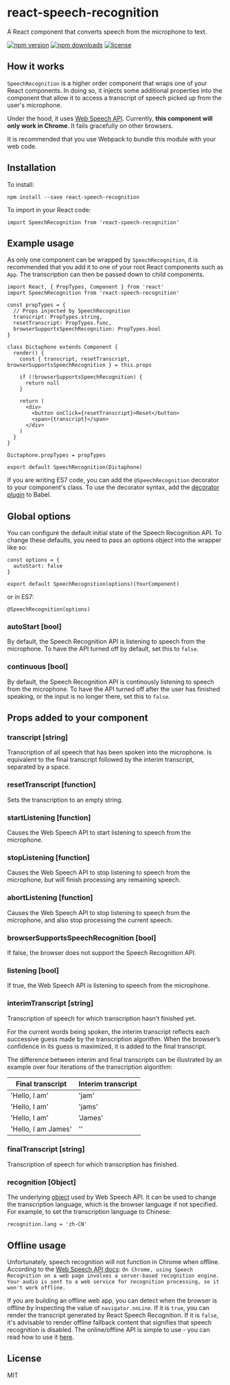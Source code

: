 # react-speech-recognition
A React component that converts speech from the microphone to text.

[![npm version](https://img.shields.io/npm/v/react-speech-recognition.svg)](https://www.npmjs.com/package/react-speech-recognition)
[![npm downloads](https://img.shields.io/npm/dm/react-speech-recognition.svg)](https://www.npmjs.com/package/react-speech-recognition)
[![license](https://img.shields.io/github/license/FoundersFactory/react-speech-recognition.svg)](https://opensource.org/licenses/MIT)


## How it works
`SpeechRecognition` is a higher order component that wraps one of your React components.
In doing so, it injects some additional properties into the component that allow it
to access a transcript of speech picked up from the user's microphone.

Under the hood,
it uses [Web Speech API](https://developer.mozilla.org/en-US/docs/Web/API/SpeechRecognition).
Currently, **this component will only work in Chrome**. It fails gracefully on other browsers.

It is recommended that you use Webpack to bundle this module with your web code.


## Installation

To install:

`npm install --save react-speech-recognition`

To import in your React code:

`import SpeechRecognition from 'react-speech-recognition'`

## Example usage

As only one component can be wrapped by `SpeechRecognition`, it is recommended that you add it to one of your root React components such as `App`. The transcription can then be passed down to child components.

```
import React, { PropTypes, Component } from 'react'
import SpeechRecognition from 'react-speech-recognition'

const propTypes = {
  // Props injected by SpeechRecognition
  transcript: PropTypes.string,
  resetTranscript: PropTypes.func,
  browserSupportsSpeechRecognition: PropTypes.bool
}

class Dictaphone extends Component {
  render() {
    const { transcript, resetTranscript, browserSupportsSpeechRecognition } = this.props

    if (!browserSupportsSpeechRecognition) {
      return null
    }

    return (
      <div>
        <button onClick={resetTranscript}>Reset</button>
        <span>{transcript}</span>
      </div>
    )
  }
}

Dictaphone.propTypes = propTypes

export default SpeechRecognition(Dictaphone)
```

If you are writing ES7 code, you can add the `@SpeechRecognition` decorator
to your component's class. To use the decorator syntax, add the
[decorator plugin](https://github.com/loganfsmyth/babel-plugin-transform-decorators-legacy) to Babel.

## Global options

You can configure the default initial state of the Speech Recognition API. To change these defaults, you need to pass an options object into the wrapper like so:

```
const options = {
  autoStart: false
}

export default SpeechRecognition(options)(YourComponent)
```

or in ES7:

`@SpeechRecognition(options)`

### autoStart [bool]

By default, the Speech Recognition API is listening to speech from the microphone. To have the API turned off by default, set this to `false`.

### continuous [bool]

By default, the Speech Recognition API is continously listening to speech from the microphone. To have the API turned off after the user has finished speaking, or the input is no longer there, set this to `false`.

## Props added to your component

### transcript [string]

Transcription of all speech that has been spoken into the microphone. Is equivalent to the final transcript followed by the interim transcript, separated by a space.

### resetTranscript [function]

Sets the transcription to an empty string.

### startListening [function]

Causes the Web Speech API to start listening to speech from the microphone.

### stopListening [function]

Causes the Web Speech API to stop listening to speech from the microphone, but will finish processing any remaining speech.

### abortListening [function]

Causes the Web Speech API to stop listening to speech from the microphone, and also stop processing the current speech.

### browserSupportsSpeechRecognition [bool]

If false, the browser does not support the Speech Recognition API.

### listening [bool]

If true, the Web Speech API is listening to speech from the microphone.

### interimTranscript [string]

Transcription of speech for which transcription hasn't finished yet.

For the current words being spoken, the interim transcript reflects each successive guess made by the transcription algorithm. When the browser’s confidence in its guess is maximized, it is added to the final transcript.

The difference between interim and final transcripts can be illustrated by an example over four iterations of the transcription algorithm:

| Final transcript | Interim transcript |
|-------------------|--------------------|
| 'Hello, I am' | 'jam' |
| 'Hello, I am' | 'jams' |
| 'Hello, I am' | 'James' |
| 'Hello, I am James' | '' |

### finalTranscript [string]

Transcription of speech for which transcription has finished.

### recognition [Object]

The underlying [object](https://developer.mozilla.org/en-US/docs/Web/API/SpeechRecognition) used
by Web Speech API. It can be used to change the
transcription language, which is the browser language if not specified. For example, to set the transcription language to Chinese:

`recognition.lang = 'zh-CN'`

## Offline usage

Unfortunately, speech recognition will not function in Chrome when offline. According to the [Web Speech API docs](https://developer.mozilla.org/en-US/docs/Web/API/Web_Speech_API/Using_the_Web_Speech_API): `On Chrome, using Speech Recognition on a web page involves a server-based recognition engine. Your audio is sent to a web service for recognition processing, so it won't work offline.`

If you are building an offline web app, you can detect when the browser is offline by inspecting the value of `navigator.onLine`. If it is `true`, you can render the transcript generated by React Speech Recognition. If it is `false`, it's advisable to render offline fallback content that signifies that speech recognition is disabled. The online/offline API is simple to use - you can read how to use it [here](https://developer.mozilla.org/en-US/docs/Web/API/NavigatorOnLine/Online_and_offline_events).

## License

MIT
